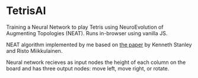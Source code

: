 # TetrisAI

Training a Neural Network to play Tetris using NeuroEvolution of Augmenting Topologies (NEAT). Runs in-browser using vanilla JS.

NEAT algorithm implemented by me based on [the paper](https://nn.cs.utexas.edu/downloads/papers/stanley.ec02.pdf) by Kenneth Stanley and Risto Miikkulainen.

Neural network recieves as input nodes the height of each column on the board and has three output nodes: move left, move right, or rotate.
